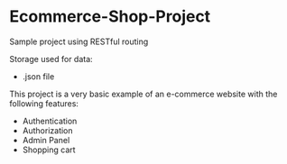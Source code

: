 # Ecommerce-Shop-Project

Sample project using RESTful routing

Storage used for data:
 * .json file
 
This project is a very basic example of an e-commerce website with the following features:
 * Authentication
 * Authorization
 * Admin Panel
 * Shopping cart
